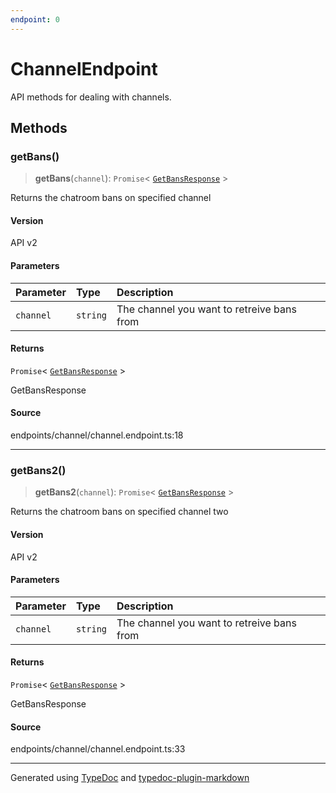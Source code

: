 ```yaml
---
endpoint: 0
---
```


# ChannelEndpoint

API methods for dealing with channels.

## Methods

### getBans()

> **getBans**(`channel`): `Promise`\< [`GetBansResponse`](class.GetBansResponse.md) \>

Returns the chatroom bans on specified channel

#### Version

API v2

#### Parameters

| Parameter | Type     | Description                                |
| :-------- | :------- | :----------------------------------------- |
| `channel` | `string` | The channel you want to retreive bans from |

#### Returns

`Promise`\< [`GetBansResponse`](class.GetBansResponse.md) \>

GetBansResponse

#### Source

endpoints/channel/channel.endpoint.ts:18

---

### getBans2()

> **getBans2**(`channel`): `Promise`\< [`GetBansResponse`](class.GetBansResponse.md) \>

Returns the chatroom bans on specified channel two

#### Version

API v2

#### Parameters

| Parameter | Type     | Description                                |
| :-------- | :------- | :----------------------------------------- |
| `channel` | `string` | The channel you want to retreive bans from |

#### Returns

`Promise`\< [`GetBansResponse`](class.GetBansResponse.md) \>

GetBansResponse

#### Source

endpoints/channel/channel.endpoint.ts:33

---

Generated using [TypeDoc](https://typedoc.org/) and [typedoc-plugin-markdown](https://www.npmjs.com/package/typedoc-plugin-markdown)
